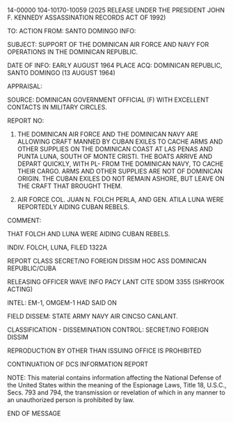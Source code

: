 14-00000
104-10170-10059 (2025 RELEASE UNDER THE PRESIDENT JOHN F. KENNEDY ASSASSINATION RECORDS ACT OF 1992)

TO: ACTION
FROM: SANTO DOMINGO
INFO:

SUBJECT: SUPPORT OF THE DOMINICAN AIR FORCE AND NAVY FOR OPERATIONS
IN THE DOMINICAN REPUBLIC.

DATE OF INFO: EARLY AUGUST 1964
PLACE ACQ: DOMINICAN REPUBLIC, SANTO DOMINGO (13 AUGUST 1964)

APPRAISAL:

SOURCE: DOMINICAN GOVERNMENT OFFICIAL (F) WITH EXCELLENT CONTACTS IN MILITARY CIRCLES.

REPORT NO:

1. THE DOMINICAN AIR FORCE AND THE DOMINICAN NAVY ARE ALLOWING CRAFT MANNED BY CUBAN EXILES TO CACHE ARMS AND OTHER SUPPLIES ON THE DOMINICAN COAST AT LAS PENAS AND PUNTA LUNA, SOUTH OF MONTE CRISTI. THE BOATS ARRIVE AND DEPART QUICKLY, WITH PL- FROM THE DOMINICAN NAVY, TO CACHE THEIR CARGO. ARMS AND OTHER SUPPLIES ARE NOT OF DOMINICAN ORIGIN. THE CUBAN EXILES DO NOT REMAIN ASHORE, BUT LEAVE ON THE CRAFT THAT BROUGHT THEM.

2. AIR FORCE COL. JUAN N. FOLCH PERLA, AND GEN. ATILA LUNA WERE REPORTEDLY AIDING CUBAN REBELS.

COMMENT:

THAT FOLCH AND LUNA WERE AIDING CUBAN REBELS.

INDIV. FOLCH, LUNA, FILED 1322A

REPORT CLASS SECRET/NO FOREIGN DISSIM HOC ASS
DOMINICAN REPUBLIC/CUBA

RELEASING OFFICER WAVE INFO PACY LANT CITE SDOM 3355 (SHRYOOK ACTING)

INTEL: EM-1, OMGEM-1 HAD SAID ON

FIELD DISSEM: STATE ARMY NAVY AIR CINCSO CANLANT.

CLASSIFICATION - DISSEMINATION CONTROL: SECRET/NO FOREIGN DISSIM

REPRODUCTION BY OTHER THAN ISSUING OFFICE IS PROHIBITED

CONTINUATION OF DCS INFORMATION REPORT

NOTE: This material contains information affecting the National Defense of the United States within the meaning of the Espionage Laws, Title 18, U.S.C., Secs. 793 and 794, the transmission or revelation of which in any manner to an unauthorized person is prohibited by law.

END OF MESSAGE

